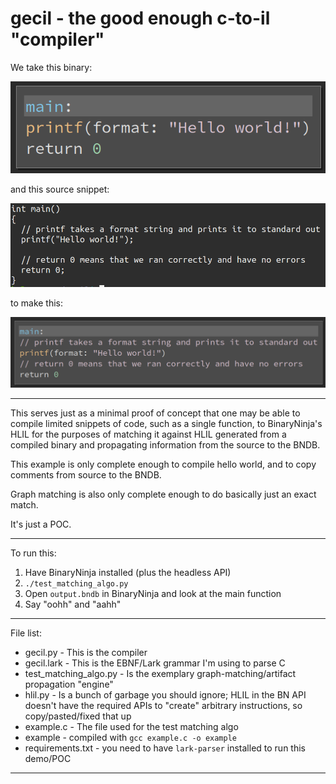 # gecil - the good enough c-to-il "compiler"

We take this binary:

![hey stop hovering here](images/original.png?raw=true "Original HLIL")

and this source snippet:

![no i really mean it](images/source.png?raw=true "Source code snippet")

to make this:

![:(](images/annotated.png?raw=true "Annotated HLIL")

---

This serves just as a minimal proof of concept that one may be able to compile limited snippets of code, such as a single function, to BinaryNinja's HLIL for the purposes of matching it against HLIL generated from a compiled binary and propagating information from the source to the BNDB.

This example is only complete enough to compile hello world, and to copy comments from source to the BNDB.

Graph matching is also only complete enough to do basically just an exact match.

It's just a POC.

---

To run this:

 1. Have BinaryNinja installed (plus the headless API)
 2. `./test_matching_algo.py`
 3. Open `output.bndb` in BinaryNinja and look at the main function
 4. Say "oohh" and "aahh"

---

File list:

 - gecil.py - This is the compiler
 - gecil.lark - This is the EBNF/Lark grammar I'm using to parse C
 - test_matching_algo.py - Is the exemplary graph-matching/artifact propagation "engine"
 - hlil.py - Is a bunch of garbage you should ignore; HLIL in the BN API doesn't have the required APIs to "create" arbitrary instructions, so copy/pasted/fixed that up
 - example.c - The file used for the test matching algo
 - example - compiled with `gcc example.c -o example`
 - requirements.txt - you need to have `lark-parser` installed to run this demo/POC

---



